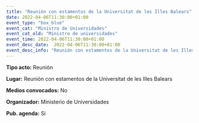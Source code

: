 ```yaml
---
title: "Reunión con estamentos de la Universitat de les Illes Balears"
date: 2022-04-06T11:30:00+01:00
event_type: "box_blue" 
event_cat: "Ministro de Universidades"
event_cat_old: "Ministro de universidades"
event_time: 2022-04-06T11:30:00+01:00
event_desc_date:  2022-04-06T11:30:00+01:00
event_desc_info: "Reunión con estamentos de la Universitat de les Illes Balears"
---
```

<p class="card-light list_schedule_description"><b>Tipo acto:</b> Reunión   
</p>
<p class="card-light list_schedule_description"><b>Lugar:</b> Reunión con estamentos de la Universitat de les Illes Balears
</p>
<p class="card-light list_schedule_description"><b>Medios convocados:</b> No  
</p>
<p class="card-light list_schedule_description"><b>Organizador:</b> Ministerio de Universidades
</p>
<p class="card-light list_schedule_description"><b>Pub. agenda:</b> Sí  

</p>
